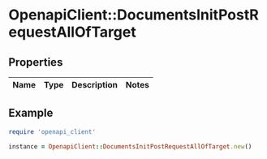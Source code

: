 # OpenapiClient::DocumentsInitPostRequestAllOfTarget

## Properties

| Name | Type | Description | Notes |
| ---- | ---- | ----------- | ----- |

## Example

```ruby
require 'openapi_client'

instance = OpenapiClient::DocumentsInitPostRequestAllOfTarget.new()
```

